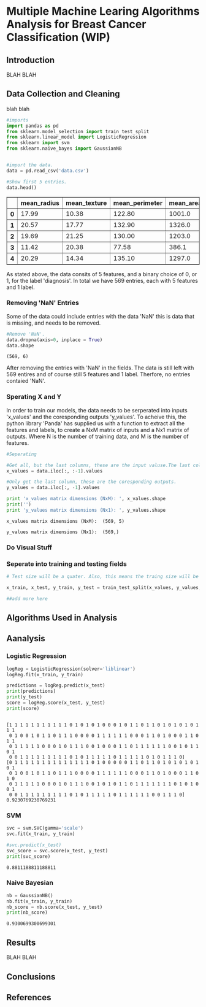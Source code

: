 # Multiple Machine Learing Algorithms Analysis for Breast Cancer Classification (WIP)

## Introduction
BLAH BLAH




## Data Collection and Cleaning
blah blah


```python
#imports
import pandas as pd
from sklearn.model_selection import train_test_split 
from sklearn.linear_model import LogisticRegression
from sklearn import svm
from sklearn.naive_bayes import GaussianNB


#import the data.
data = pd.read_csv('data.csv')

#Show first 5 entries.
data.head()

```




<div>
<style scoped>
    .dataframe tbody tr th:only-of-type {
        vertical-align: middle;
    }

    .dataframe tbody tr th {
        vertical-align: top;
    }

    .dataframe thead th {
        text-align: right;
    }
</style>
<table border="1" class="dataframe">
  <thead>
    <tr style="text-align: right;">
      <th></th>
      <th>mean_radius</th>
      <th>mean_texture</th>
      <th>mean_perimeter</th>
      <th>mean_area</th>
      <th>mean_smoothness</th>
      <th>diagnosis</th>
    </tr>
  </thead>
  <tbody>
    <tr>
      <th>0</th>
      <td>17.99</td>
      <td>10.38</td>
      <td>122.80</td>
      <td>1001.0</td>
      <td>0.11840</td>
      <td>0</td>
    </tr>
    <tr>
      <th>1</th>
      <td>20.57</td>
      <td>17.77</td>
      <td>132.90</td>
      <td>1326.0</td>
      <td>0.08474</td>
      <td>0</td>
    </tr>
    <tr>
      <th>2</th>
      <td>19.69</td>
      <td>21.25</td>
      <td>130.00</td>
      <td>1203.0</td>
      <td>0.10960</td>
      <td>0</td>
    </tr>
    <tr>
      <th>3</th>
      <td>11.42</td>
      <td>20.38</td>
      <td>77.58</td>
      <td>386.1</td>
      <td>0.14250</td>
      <td>0</td>
    </tr>
    <tr>
      <th>4</th>
      <td>20.29</td>
      <td>14.34</td>
      <td>135.10</td>
      <td>1297.0</td>
      <td>0.10030</td>
      <td>0</td>
    </tr>
  </tbody>
</table>
</div>



As stated above, the data consits of 5 features, and a binary choice of 0, or 1, for the label 'diagnosis'. In total we have 569 entries, each with 5 features and 1 label.

### Removing 'NaN' Entries

Some of the data could include entries with the data 'NaN' this is data that is missing, and needs to be removed.


```python
#Remove 'NaN'.
data.dropna(axis=0, inplace = True)
data.shape
```




    (569, 6)



After removing the entries with 'NaN' in the fields. The data is still left with 569 entires and of course still 5 features and 1 label. Therfore, no entries contaied 'NaN'.

### Sperating X and Y
In order to train our models, the data needs to be serperated into inputs 'x_values' and the coresponding outputs 'y_values'. To acheive this, the python library 'Panda' has supplied us with a function to extract all the features and labels, to create a NxM matrix of inputs and a Nx1 matrix of outputs. Where N is the number of training data, and M is the number of features. 


```python
#Seperating

#Get all, but the last columns, these are the input valuse.The last column, is the y_values.
x_values = data.iloc[:, :-1].values

#Only get the last column, these are the coresponding outputs.
y_values = data.iloc[:, -1].values

print 'x_values matrix dimensions (NxM): ', x_values.shape
print('')
print 'y_values matrix dimensions (Nx1): ', y_values.shape

```

    x_values matrix dimensions (NxM):  (569, 5)
    
    y_values matrix dimensions (Nx1):  (569,)


### Do Visual Stuff

### Seperate into training and testing fields


```python
# Test size will be a quater. Also, this means the traing size will be three quaters.

x_train, x_test, y_train, y_test = train_test_split(x_values, y_values, test_size = 0.25, random_state = 0)

##add more here


```

## Algorithms Used in Analysis

## Aanalysis

### Logistic Regression


```python
logReg = LogisticRegression(solver='liblinear')
logReg.fit(x_train, y_train)

predictions = logReg.predict(x_test)
print(predictions)
print(y_test)
score = logReg.score(x_test, y_test)
print(score)



```

    [1 1 1 1 1 1 1 1 1 1 1 0 1 0 1 0 1 0 0 0 1 0 1 1 0 1 1 0 1 0 1 0 1 0 1 1 1
     0 1 0 0 1 0 1 1 0 1 1 1 0 0 0 0 1 1 1 1 1 1 0 0 0 1 1 0 1 0 0 0 1 1 0 1 1
     0 1 1 1 1 1 0 0 0 1 0 1 1 1 0 0 1 0 0 0 1 1 0 1 1 1 1 1 1 0 0 1 0 1 1 0 1
     0 0 1 1 1 1 1 1 1 1 1 0 1 0 1 1 1 1 1 0 1 1 1 1 1 0 1 0 1 1 1 0]
    [0 1 1 1 1 1 1 1 1 1 1 1 1 1 1 0 1 0 0 0 0 0 1 1 0 1 1 0 1 0 1 0 1 0 1 0 1
     0 1 0 0 1 0 1 1 0 1 1 1 0 0 0 0 1 1 1 1 1 1 0 0 0 1 1 0 1 0 0 0 1 1 0 1 0
     0 1 1 1 1 1 0 0 0 1 0 1 1 1 0 0 1 0 1 0 1 1 0 1 1 1 1 1 1 1 0 1 0 1 0 0 1
     0 0 1 1 1 1 1 1 1 1 1 0 1 0 1 1 1 1 1 0 1 1 1 1 1 1 0 0 1 1 1 0]
    0.9230769230769231


### SVM


```python
svc = svm.SVC(gamma='scale')
svc.fit(x_train, y_train)

#svc.predict(x_test)
svc_score = svc.score(x_test, y_test)
print(svc_score)
```

    0.8811188811188811


### Naive Bayesian


```python
nb = GaussianNB()
nb.fit(x_train, y_train)
nb_score = nb.score(x_test, y_test)
print(nb_score)
```

    0.9300699300699301


## Results
BLAH BLAH


## Conclusions

## References
